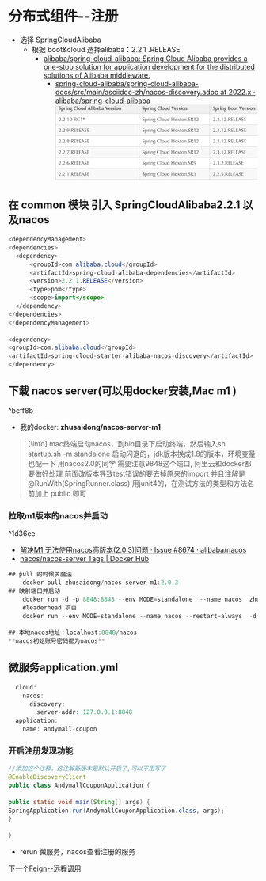 # 分布式组件--注册
- 选择 SpringCloudAlibaba
	- 根据 boot&cloud 选择alibaba：2.2.1 .RELEASE
	  - [alibaba/spring-cloud-alibaba: Spring Cloud Alibaba provides a one-stop solution for application development for the distributed solutions of Alibaba middleware.](https://github.com/alibaba/spring-cloud-alibaba)
	    - [spring-cloud-alibaba/spring-cloud-alibaba-docs/src/main/asciidoc-zh/nacos-discovery.adoc at 2022.x · alibaba/spring-cloud-alibaba](https://github.com/alibaba/spring-cloud-alibaba/blob/2022.x/spring-cloud-alibaba-docs/src/main/asciidoc-zh/nacos-discovery.adoc)
	![Pasted image 20231030130229](BEFORE/附件/Pasted%20image%2020231030130229.png)
## 在 common 模块 引入 SpringCloudAlibaba2.2.1 以及nacos
  ```java
  <dependencyManagement>
<dependencies>
	<dependency>
		<groupId>com.alibaba.cloud</groupId>
		<artifactId>spring-cloud-alibaba-dependencies</artifactId>
		<version>2.2.1.RELEASE</version>
		<type>pom</type>
		<scope>import</scope>
	</dependency>
</dependencies>
</dependencyManagement>

<dependency>
<groupId>com.alibaba.cloud</groupId>
<artifactId>spring-cloud-starter-alibaba-nacos-discovery</artifactId>
</dependency>
```


## 下载 nacos server(可以用docker安装,Mac m1 )

^bcff8b

- 我的docker: **zhusaidong/nacos-server-m1**
>[!info]
>mac终端启动nacos，到bin目录下启动终端，然后输入sh startup.sh -m standalone
>启动闪退的，jdk版本换成1.8的版本，环境变量也配一下
>用nacos2.0的同学 需要注意9848这个端口, 阿里云和docker都要做好处理
>前面改版本导致test错误的要去掉原来的import 并且注解是@RunWith(SpringRunner.class)
>用junit4的，在测试方法的类型和方法名前加上 public 即可

### 拉取m1版本的nacos并启动

^1d36ee

- [解决M1 无法使用nacos高版本(2.0.3)问题 · Issue #8674 · alibaba/nacos](https://github.com/alibaba/nacos/issues/8674)
- [nacos/nacos-server Tags | Docker Hub](https://hub.docker.com/r/nacos/nacos-server/tags?page=1)

```java
## pull 的时候关魔法
	docker pull zhusaidong/nacos-server-m1:2.0.3
## 映射端口并启动
	docker run -d -p 8848:8848 --env MODE=standalone  --name nacos  zhusaidong/nacos-server-m1:2.0.3
	#leaderhead 项目
	docker run --env MODE=standalone --name nacos --restart=always  -d -p 8848:8848 zhusaidong/nacos-server-m1:2.0.3

## 本地nacos地址：localhost:8848/nacos
**nacos初始账号密码都为nacos**
```

## 微服务application.yml
```java
  cloud:
    nacos:
      discovery:
        server-addr: 127.0.0.1:8848
  application:
    name: andymall-coupon
```

### 开启注册发现功能

```java
//添加这个注释，这注解新版本是默认开启了,可以不用写了
@EnableDiscoveryClient  
public class AndymallCouponApplication {  
  
public static void main(String[] args) {  
SpringApplication.run(AndymallCouponApplication.class, args);  
}  
  
}
```
- rerun 微服务，nacos查看注册的服务

下一个[Feign--远程调用](课程&笔记/技术栈/尚硅谷/谷粒商城/步骤与问题/recources/Feign--远程调用.md)